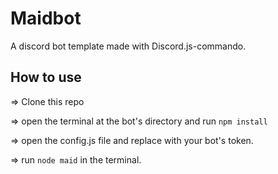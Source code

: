 # Maidbot

A discord bot template made with Discord.js-commando.

## How to use

=> Clone this repo

=> open the terminal at the bot's directory and run `npm install`

=> open the config.js file and replace <TOKEN> with your bot's token.
  
=> run `node maid` in the terminal.
